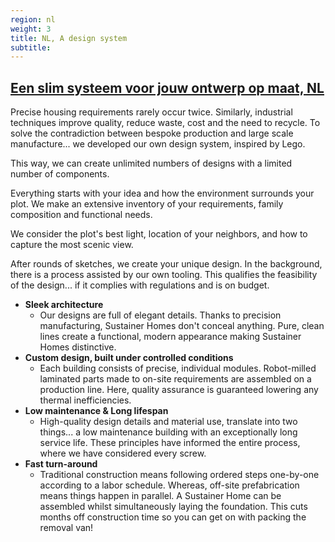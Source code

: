 ```yaml
---
region: nl
weight: 3
title: NL, A design system
subtitle:
---
```


## [Een slim systeem voor jouw ontwerp op maat, NL](https://www.sustainerhomes.nl/concept/#een-slim-systeem-voor-jouw-ontwerp-op-maat)

Precise housing requirements rarely occur twice. Similarly, industrial techniques improve quality, reduce waste, cost and the need to recycle. To solve the contradiction between bespoke production and large scale manufacture... we developed our own design system, inspired by Lego.

This way, we can create unlimited numbers of designs with a limited number of components.

<!-- ### The discovery phase-->

Everything starts with your idea and how the environment surrounds your plot. We make an extensive inventory of your requirements, family composition and functional needs.

We consider the plot's best light, location of your neighbors, and how to capture the most scenic view.

After rounds of sketches, we create your unique design. In the background, there is a process assisted by our own tooling. This qualifies the feasibility of the design... if it complies with regulations and is on budget.

- **Sleek architecture**
	- Our designs are full of elegant details. Thanks to precision manufacturing, Sustainer Homes don't conceal anything. Pure, clean lines create a functional, modern appearance making Sustainer Homes distinctive.
- **Custom design, built under controlled conditions**
	- Each building consists of precise, individual modules. Robot-milled laminated parts made to on-site requirements are assembled on a production line. Here, quality assurance is guaranteed lowering any thermal inefficiencies.
- **Low maintenance & Long lifespan**
	- High-quality design details and material use, translate into two things... a low maintenance building with an exceptionally long service life. These principles have informed the entire process, where we have considered every screw.
- **Fast turn-around**
	- Traditional construction means following ordered steps one-by-one according to a labor schedule. Whereas, off-site prefabrication means things happen in parallel. A Sustainer Home can be assembled whilst simultaneously laying the foundation. This cuts months off construction time so you can get on with packing the removal van!
